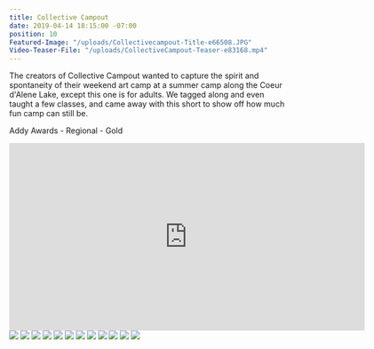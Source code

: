 ```yaml
---
title: Collective Campout
date: 2019-04-14 18:15:00 -07:00
position: 10
Featured-Image: "/uploads/Collectivecampout-Title-e66508.JPG"
Video-Teaser-File: "/uploads/CollectiveCampout-Teaser-e83168.mp4"
---
```


The creators of Collective Campout wanted to capture the spirit and spontaneity of their weekend art camp at a summer camp along the Coeur d'Alene Lake, except this one is for adults. We tagged along and even taught a few classes, and came away with this short to show off how much fun camp can still be.  

Addy Awards - Regional - Gold

<iframe src="https://player.vimeo.com/video/287886886" width="640" height="338" frameborder="0" allow="autoplay; fullscreen" allowfullscreen></iframe>

<div class="gallery" data-columns="3">
<img src="/uploads/FactoryTown-Spokane-CollectiveCampout1001.png" />
<img src="/uploads/FactoryTown-Spokane-CollectiveCampout1002.png" />
<img src="/uploads/FactoryTown-Spokane-CollectiveCampout1003.png" />
<img src="/uploads/FactoryTown-Spokane-CollectiveCampout1004.png" />
<img src="/uploads/FactoryTown-Spokane-CollectiveCampout1005.png" />
<img src="/uploads/FactoryTown-Spokane-CollectiveCampout1006.png" />
<img src="/uploads/FactoryTown-Spokane-CollectiveCampout1007.png" />
<img src="/uploads/FactoryTown-Spokane-CollectiveCampout1008.png" />
<img src="/uploads/FactoryTown-Spokane-CollectiveCampout1009.png" />
<img src="/uploads/FactoryTown-Spokane-CollectiveCampout1010.png" />
<img src="/uploads/FactoryTown-Spokane-CollectiveCampout1011.png" />
<img src="/uploads/FactoryTown-Spokane-CollectiveCampout1012.png" />

